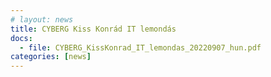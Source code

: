 ```yaml
---
# layout: news
title: CYBERG Kiss Konrád IT lemondás
docs:
  - file: CYBERG_KissKonrad_IT_lemondas_20220907_hun.pdf
categories: [news]
---
```


